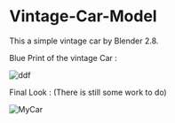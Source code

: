 # Vintage-Car-Model
This a simple vintage car by Blender 2.8. 


Blue Print of the vintage Car :

![ddf](https://user-images.githubusercontent.com/39344758/107155181-27019b80-69a1-11eb-8a41-00302ae23627.PNG)


Final Look : (There is still some work to do)

![MyCar](https://user-images.githubusercontent.com/39344758/107155254-9e372f80-69a1-11eb-97de-a41ec46de4a9.PNG)


